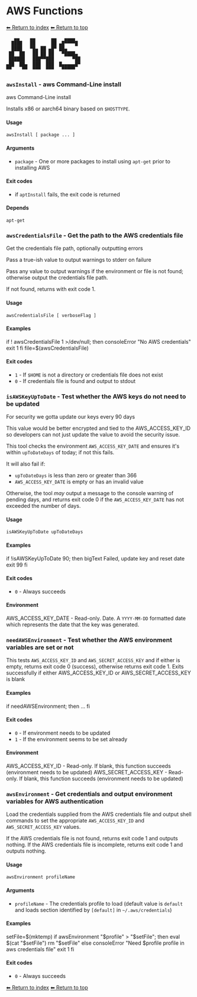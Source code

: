 # AWS Functions

[⬅ Return to index](index.md)
[⬅ Return to top](../index.md)

       ▄▄    ▄▄      ▄▄   ▄▄▄▄
      ████   ██      ██ ▄█▀▀▀▀█
      ████   ▀█▄ ██ ▄█▀ ██▄
     ██  ██   ██ ██ ██   ▀████▄
     ██████   ███▀▀███       ▀██
    ▄██  ██▄  ███  ███  █▄▄▄▄▄█▀
    ▀▀    ▀▀  ▀▀▀  ▀▀▀   ▀▀▀▀▀


### `awsInstall` - aws Command-Line install

aws Command-Line install

Installs x86 or aarch64 binary based on `$HOSTTYPE`.

#### Usage

    awsInstall [ package ... ]

#### Arguments

- `package` - One or more packages to install using `apt-get` prior to installing AWS

#### Exit codes

- if `aptInstall` fails, the exit code is returned

#### Depends

    apt-get

### `awsCredentialsFile` - Get the path to the AWS credentials file

Get the credentials file path, optionally outputting errors

Pass a true-ish value to output warnings to stderr on failure

Pass any value to output warnings if the environment or file is not found; otherwise
output the credentials file path.

If not found, returns with exit code 1.

#### Usage

    awsCredentialsFile [ verboseFlag ]

#### Examples

if ! awsCredentialsFile 1 >/dev/null; then
    consoleError "No AWS credentials"
    exit 1
    fi
    file=$(awsCredentialsFile)

#### Exit codes

- `1` - If `$HOME` is not a directory or credentials file does not exist
- `0` - If credentials file is found and output to stdout

### `isAWSKeyUpToDate` - Test whether the AWS keys do not need to be updated

For security we gotta update our keys every 90 days

This value would be better encrypted and tied to the AWS_ACCESS_KEY_ID so developers
can not just update the value to avoid the security issue.

This tool checks the environment `AWS_ACCESS_KEY_DATE` and ensures it's within `upToDateDays` of today; if not this fails.

It will also fail if:

- `upToDateDays` is less than zero or greater than 366
- `AWS_ACCESS_KEY_DATE` is empty or has an invalid value

Otherwise, the tool *may* output a message to the console warning of pending days, and returns exit code 0 if the `AWS_ACCESS_KEY_DATE` has not exceeded the number of days.

#### Usage

    isAWSKeyUpToDate upToDateDays

#### Examples

if !isAWSKeyUpToDate 90; then
    bigText Failed, update key and reset date
    exit 99
    fi

#### Exit codes

- `0` - Always succeeds

#### Environment

AWS_ACCESS_KEY_DATE - Read-only. Date. A `YYYY-MM-DD` formatted date which represents the date that the key was generated.

### `needAWSEnvironment` - Test whether the AWS environment variables are set or not

This tests `AWS_ACCESS_KEY_ID` and `AWS_SECRET_ACCESS_KEY` and if either is empty, returns exit code 0 (success), otherwise returns exit code 1.
Exits successfully if either AWS_ACCESS_KEY_ID or AWS_SECRET_ACCESS_KEY is blank

#### Examples

if needAWSEnvironment; then
   ...
    fi

#### Exit codes

- `0` - If environment needs to be updated
- `1` - If the environment seems to be set already

#### Environment

AWS_ACCESS_KEY_ID - Read-only. If blank, this function succeeds (environment needs to be updated)
AWS_SECRET_ACCESS_KEY - Read-only. If blank, this function succeeds (environment needs to be updated)

### `awsEnvironment` - Get credentials and output environment variables for AWS authentication

Load the credentials supplied from the AWS credentials file and output shell commands to set the appropriate `AWS_ACCESS_KEY_ID` and `AWS_SECRET_ACCESS_KEY` values.

If the AWS credentials file is not found, returns exit code 1 and outputs nothing.
If the AWS credentials file is incomplete, returns exit code 1 and outputs nothing.

#### Usage

    awsEnvironment profileName

#### Arguments

- `profileName` - The credentials profile to load (default value is `default` and loads section identified by `[default]` in `~/.aws/credentials`)

#### Examples

setFile=$(mktemp)
    if awsEnvironment "$profile" > "$setFile"; then
    eval $(cat "$setFile")
    rm "$setFile"
    else
    consoleError "Need $profile profile in aws credentials file"
    exit 1
    fi

#### Exit codes

- `0` - Always succeeds

[⬅ Return to index](index.md)
[⬅ Return to top](../index.md)